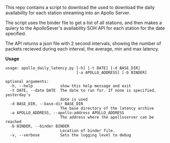 This repo contains a script to download the used to download the daily availability for each station streaming into an Apollo Server.

The script uses the binder file to get a list of all stations, and then makes a quiery to the ApolloSever's availability SOH API for each station for the date specified.

The API returns a json file with 2 second intervals, showing the number of packets recieved during each interval, the average, min and max latency.

**Usage**

```
usage: apollo_daily_latency.py [-h] [-t DATE] [-d BASE_DIR]
                               [-a APOLLO_ADDRESS] [-b BINDER]

optional arguments:
  -h, --help            show this help message and exit
  -t DATE, --date DATE  The date to run for. If none is specified, yesterday's
                        date is used
  -d BASE_DIR, --base-dir BASE_DIR
                        The base directory of the latency archive
  -a APOLLO_ADDRESS, --apollo-address APOLLO_ADDRESS
                        The address where the apolloserver can be reached
  -b BINDER, --binder BINDER
                        Location of binder file.
  -v, --verbose         Sets the logging level to debug
```